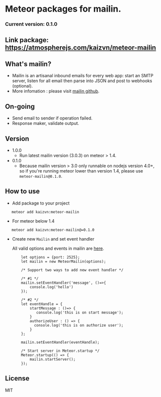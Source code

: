 # Meteor packages for mailin.


### Current version: 0.1.0
##  Link package: https://atmospherejs.com/kaizvn/meteor-mailin

## What's mailin?
- Mailin is an artisanal inbound emails for every web app: start an SMTP server, listen for all email then parse into JSON and post to webhooks (optional).
- More infomation : please visit [mailin github](https://github.com/Flolagale/mailin).

## On-going
- Send email to sender if operation failed.
- Response maker, validate output.

## Version
- 1.0.0
    - Run latest mailin version (3.0.3) on meteor > 1.4.
- 0.1.0
    - Because mailin version > 3.0 only runnable on nodejs version 4.0+, so if you're running meteor lower than version 1.4, please use `meteor-mailin@0.1.0`.


## How to use
- Add package to your project
 ```
    meteor add kaizvn:meteor-mailin
 ```
 
- For meteor below 1.4
 ```
    meteor add kaizvn:meteor-mailin@=0.1.0
 ```
 
- Create new `Mailin` and set event handler

    All valid options and events in mailin are [here](https://github.com/Flolagale/mailin).
     
    ``` 
        let options = {port: 2525}; 
        let mailin = new MeteorMailin(options);
        
        /* Support two ways to add new event handler */
        
        /* #1 */
        mailin.setEventHandler('message', ()=>{ 
            console.log('hello')
        });
        
        /* #2 */
        let eventHandle = {
            startMessage : ()=> {
               console.log('this is on start message');
            }
            authorizeUser : () => {
              console.log('this is on authorize user');
            }
        };
        
        mailin.setEventHandler(eventHandle);
        
        /* Start server in Meteor.startup */
        Meteor.startup(() => {
            mailin.startServer();
        });
    ```


## License

  MIT

